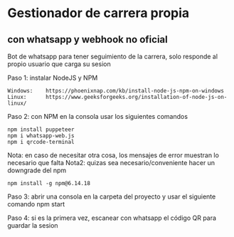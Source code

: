 # Gestionador de carrera propia
## con whatsapp y webhook no oficial
Bot de whatsapp para tener seguimiento de la carrera, solo responde al propio usuario que carga su sesion

Paso 1: instalar NodeJS y NPM

    Windows:    https://phoenixnap.com/kb/install-node-js-npm-on-windows
    Linux:      https://www.geeksforgeeks.org/installation-of-node-js-on-linux/

Paso 2: con NPM en la consola usar los siguientes comandos

    npm install puppeteer
    npm i whatsapp-web.js
    npm i qrcode-terminal

Nota: en caso de necesitar otra cosa, los mensajes de error muestran lo necesario que falta
Nota2: quizas sea necesario/conveniente hacer un downgrade del npm

    npm install -g npm@6.14.18

Paso 3: abrir una consola en la carpeta del proyecto y usar el siguiente comando
    npm start

Paso 4: si es la primera vez, escanear con whatsapp el código QR para guardar la sesion
